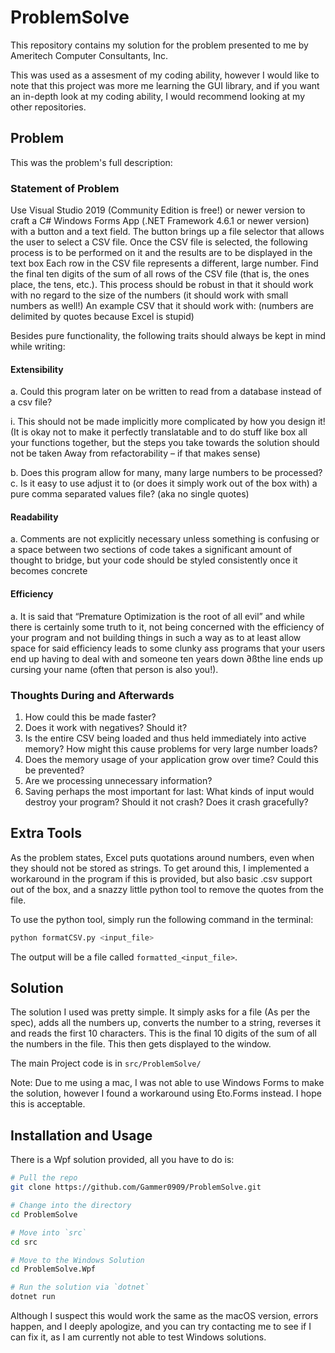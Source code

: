 # ProblemSolve

This repository contains my solution for the problem presented to me by Ameritech Computer Consultants, Inc.

This was used as a assesment of my coding ability, however I would like to note that this project was more me learning the GUI library, and if you want an in-depth look at my coding ability, I would recommend looking at my other repositories.

## Problem

This was the problem's full description:

### Statement of Problem
Use Visual Studio 2019 (Community Edition is free!) or newer version to craft a C# Windows Forms App (.NET Framework 4.6.1 or newer version) with a button and a text field.  The button brings up a file selector that allows the user to select a CSV file.  Once the CSV file is selected, the following process is to be performed on it and the results are to be displayed in the text box
Each row in the CSV file represents a different, large number.  Find the final ten digits of the sum of all rows of the CSV file (that is, the ones place, the tens, etc.).  This process should be robust in that it should work with no regard to the size of the numbers (it should work with small numbers as well!)
An example CSV that it should work with: (numbers are delimited by quotes because Excel is stupid)

Besides pure functionality, the following traits should always be kept in mind while writing:
#### Extensibility
a. Could this program later on be written to read from a database instead of a csv file?

i. This should not be made implicitly more complicated by how you design it!
(It is okay not to make it perfectly translatable and to do stuff like box all your functions together, but the steps you take towards the solution should not be taken Away from refactorability – if that makes sense)

b. Does this program allow for many, many large numbers to be processed?
c. Is it easy to use adjust it to (or does it simply work out of the box with) a pure comma separated values file? (aka no single quotes)
#### Readability
a. Comments are not explicitly necessary unless something is confusing or a space between two sections of code takes a significant amount of thought to bridge, but your code should be styled consistently once it becomes concrete
#### Efficiency
a. It is said that “Premature Optimization is the root of all evil” and while there is certainly some truth to it, not being concerned with the efficiency of your program and not building things in such a way as to at least allow space for said efficiency leads to some clunky ass programs that your users end up having to deal with and someone ten years down ∂ßthe line ends up cursing your name (often that person is also you!).

### Thoughts During and Afterwards
1. How could this be made faster?
2. Does it work with negatives? Should it?
3. Is the entire CSV being loaded and thus held immediately into active memory?  How might this cause problems for very large number loads?
4. Does the memory usage of your application grow over time? Could this be prevented?
5. Are we processing unnecessary information?
6. Saving perhaps the most important for last: What kinds of input would destroy your program? Should it not crash? Does it crash gracefully?

## Extra Tools

As the problem states, Excel puts quotations around numbers, even when they should not be stored as strings. To get around this, I implemented a workaround in the program if this is provided, but also basic .csv support out of the box, and a snazzy little python tool to remove the quotes from the file.

To use the python tool, simply run the following command in the terminal:

```bash
python formatCSV.py <input_file>
```

The output will be a file called `formatted_<input_file>`.

## Solution

The solution I used was pretty simple. It simply asks for a file (As per the spec), adds all the numbers up, converts the number to a string, reverses it and reads the first 10 characters. This is the final 10 digits of the sum of all the numbers in the file. This then gets displayed to the window.

The main Project code is in `src/ProblemSolve/`

Note: Due to me using a mac, I was not able to use Windows Forms to make the solution, however I found a workaround using Eto.Forms instead. I hope this is acceptable.

## Installation and Usage

There is a Wpf solution provided, all you have to do is:

```bash
# Pull the repo
git clone https://github.com/Gammer0909/ProblemSolve.git

# Change into the directory
cd ProblemSolve

# Move into `src`
cd src

# Move to the Windows Solution
cd ProblemSolve.Wpf

# Run the solution via `dotnet`
dotnet run
```

Although I suspect this would work the same as the macOS version, errors happen, and I deeply apologize, and you can try contacting me to see if I can fix it, as I am currently not able to test Windows solutions.
